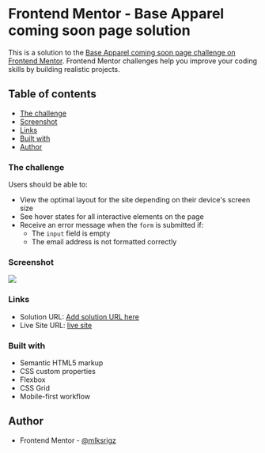 # Frontend Mentor - Base Apparel coming soon page solution

This is a solution to the [Base Apparel coming soon page challenge on Frontend Mentor](https://www.frontendmentor.io/challenges/base-apparel-coming-soon-page-5d46b47f8db8a7063f9331a0). Frontend Mentor challenges help you improve your coding skills by building realistic projects. 

## Table of contents

  - [The challenge](#the-challenge)
  - [Screenshot](#screenshot)
  - [Links](#links)
  - [Built with](#built-with)
- [Author](#author)

### The challenge

Users should be able to:

- View the optimal layout for the site depending on their device's screen size
- See hover states for all interactive elements on the page
- Receive an error message when the `form` is submitted if:
  - The `input` field is empty
  - The email address is not formatted correctly

### Screenshot

![](./screenshot.jpg)

### Links

- Solution URL: [Add solution URL here](https://your-solution-url.com)
- Live Site URL: [live site](https://cominng-soon-page-ikrsrigz.netlify.app/)


### Built with

- Semantic HTML5 markup
- CSS custom properties
- Flexbox
- CSS Grid
- Mobile-first workflow


## Author

- Frontend Mentor - [@mIksrigz](https://www.frontendmentor.io/profile/mIksrigz)
